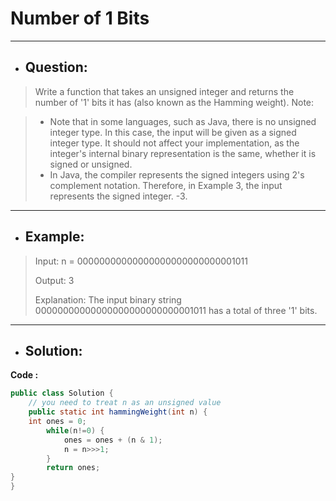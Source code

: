 # Number of 1 Bits
---
- ## Question:
> Write a function that takes an unsigned integer and returns the number of '1' bits it has (also known as the Hamming weight).
> Note:

>- Note that in some languages, such as Java, there is no unsigned integer type. In this case, the input will be given as a signed integer type. It should not affect your implementation, as the integer's internal binary representation is the same, whether it is signed or unsigned.
>- In Java, the compiler represents the signed integers using 2's complement notation. Therefore, in Example 3, the input represents the signed integer. -3.
---
- ## Example:
> Input: n = 00000000000000000000000000001011
> 
> Output: 3
> 
> Explanation: The input binary string 00000000000000000000000000001011 has a total of three '1' bits.
---
- ## Solution:
**Code :**
```java
public class Solution {
    // you need to treat n as an unsigned value
    public static int hammingWeight(int n) {
	int ones = 0;
    	while(n!=0) {
    		ones = ones + (n & 1);
    		n = n>>>1;
    	}
    	return ones;
}
}
